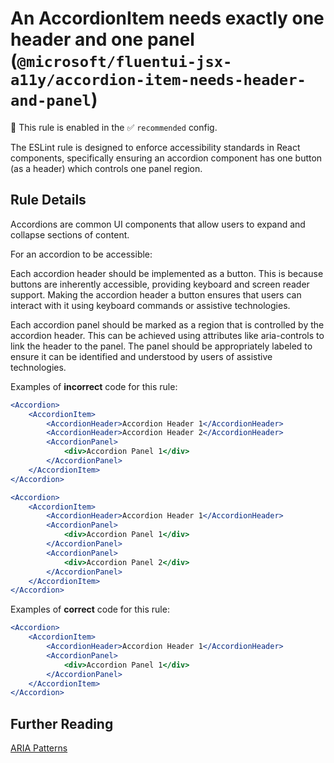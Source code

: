 # An AccordionItem needs exactly one header and one panel (`@microsoft/fluentui-jsx-a11y/accordion-item-needs-header-and-panel`)

💼 This rule is enabled in the ✅ `recommended` config.

<!-- end auto-generated rule header -->

The ESLint rule is designed to enforce accessibility standards in React components, specifically ensuring an accordion component has one button (as a header) which controls one panel region.

## Rule Details

Accordions are common UI components that allow users to expand and collapse sections of content.

For an accordion to be accessible:

Each accordion header should be implemented as a button. This is because buttons are inherently accessible, providing keyboard and screen reader support. Making the accordion header a button ensures that users can interact with it using keyboard commands or assistive technologies.

Each accordion panel should be marked as a region that is controlled by the accordion header. This can be achieved using attributes like aria-controls to link the header to the panel. The panel should be appropriately labeled to ensure it can be identified and understood by users of assistive technologies.

Examples of **incorrect** code for this rule:

```jsx
<Accordion>
    <AccordionItem>
        <AccordionHeader>Accordion Header 1</AccordionHeader>
        <AccordionHeader>Accordion Header 2</AccordionHeader>
        <AccordionPanel>
            <div>Accordion Panel 1</div>
        </AccordionPanel>
    </AccordionItem>
</Accordion>
```

```jsx
<Accordion>
    <AccordionItem>
        <AccordionHeader>Accordion Header 1</AccordionHeader>
        <AccordionPanel>
            <div>Accordion Panel 1</div>
        </AccordionPanel>
        <AccordionPanel>
            <div>Accordion Panel 2</div>
        </AccordionPanel>
    </AccordionItem>
</Accordion>
```

Examples of **correct** code for this rule:

```jsx
<Accordion>
    <AccordionItem>
        <AccordionHeader>Accordion Header 1</AccordionHeader>
        <AccordionPanel>
            <div>Accordion Panel 1</div>
        </AccordionPanel>
    </AccordionItem>
</Accordion>
```

## Further Reading

[ARIA Patterns](https://www.w3.org/WAI/ARIA/apg/patterns/accordion/)
